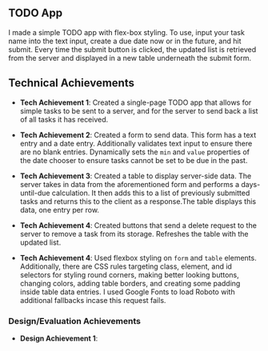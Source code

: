 ## TODO App

I made a simple TODO app with flex-box styling. To use, input your task name into the text input, create a due date now or in the future, and hit submit. Every time the submit button is clicked, the updated list is retrieved from the server and displayed in a new table underneath the submit form.

## Technical Achievements

- **Tech Achievement 1**: Created a single-page TODO app that allows for simple tasks to be sent to a server, and for the server to send back a list of all tasks it has received.

- **Tech Achievement 2**: Created a form to send data. This form has a text entry and a date entry. Additionally validates text input to ensure there are no blank entries. Dynamically sets the `min` and `value` properties of the date chooser to ensure tasks cannot be set to be due in the past.

- **Tech Achievement 3**: Created a table to display server-side data. The server takes in data from the aforementioned form and performs a days-until-due calculation. It then adds this to a list of previously submitted tasks and returns this to the client as a response.The table displays this data, one entry per row.

- **Tech Achievement 4**: Created buttons that send a delete request to the server to remove a task from its storage. Refreshes the table with the updated list.

- **Tech Achievement 4**: Used flexbox styling on `form` and `table` elements. Additionally, there are CSS rules targeting class, element, and id selectors for styling round corners, making better looking buttons, changing colors, adding table borders, and creating some padding inside table data entries. I used Google Fonts to load Roboto with additional fallbacks incase this request fails.

### Design/Evaluation Achievements

- **Design Achievement 1**:
